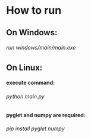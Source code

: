 # How to run
## On Windows:

###### run windows/main/main.exe

## On Linux:

#### execute command: 

###### python main.py

#### pyglet and numpy are required: 

###### pip install pyglet numpy

